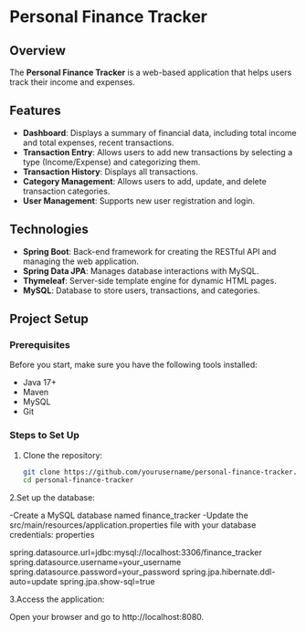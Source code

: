 # Personal Finance Tracker

## Overview

The **Personal Finance Tracker** is a web-based application that helps users track their income and expenses.
## Features

- **Dashboard**: Displays a summary of financial data, including total income and total expenses, recent transactions.
- **Transaction Entry**: Allows users to add new transactions by selecting a type (Income/Expense) and categorizing them.
- **Transaction History**: Displays all transactions.
- **Category Management**: Allows users to add, update, and delete transaction categories.
- **User Management**: Supports new user registration and login.

## Technologies

- **Spring Boot**: Back-end framework for creating the RESTful API and managing the web application.
- **Spring Data JPA**: Manages database interactions with MySQL.
- **Thymeleaf**: Server-side template engine for dynamic HTML pages.
- **MySQL**: Database to store users, transactions, and categories.

## Project Setup

### Prerequisites

Before you start, make sure you have the following tools installed:

- Java 17+
- Maven
- MySQL
- Git

### Steps to Set Up

1. Clone the repository:

   ```bash
   git clone https://github.com/yourusername/personal-finance-tracker.git
   cd personal-finance-tracker
2.Set up the database:

-Create a MySQL database named finance_tracker
-Update the src/main/resources/application.properties file with your database credentials:
    properties
    
spring.datasource.url=jdbc:mysql://localhost:3306/finance_tracker
spring.datasource.username=your_username
spring.datasource.password=your_password
spring.jpa.hibernate.ddl-auto=update
spring.jpa.show-sql=true

3.Access the application:

Open your browser and go to http://localhost:8080.
   
